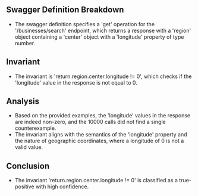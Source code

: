 ## Swagger Definition Breakdown
- The swagger definition specifies a 'get' operation for the '/businesses/search' endpoint, which returns a response with a 'region' object containing a 'center' object with a 'longitude' property of type number.

## Invariant
- The invariant is 'return.region.center.longitude != 0', which checks if the 'longitude' value in the response is not equal to 0.

## Analysis
- Based on the provided examples, the 'longitude' values in the response are indeed non-zero, and the 10000 calls did not find a single counterexample.
- The invariant aligns with the semantics of the 'longitude' property and the nature of geographic coordinates, where a longitude of 0 is not a valid value.

## Conclusion
- The invariant 'return.region.center.longitude != 0' is classified as a true-positive with high confidence.
